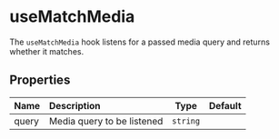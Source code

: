 # useMatchMedia

The `useMatchMedia` hook listens for a passed media query and returns whether it matches.

## Properties

| Name  | Description                |   Type   | Default |
| :---- | :------------------------- | :------: | :-----: |
| query | Media query to be listened | `string` |         |
